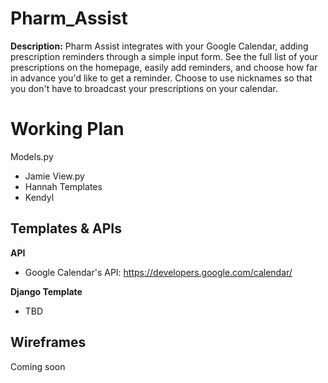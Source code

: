# Pharm_Assist #
**Description:** Pharm Assist integrates with your Google Calendar, adding prescription reminders through a simple input form. See the full list of your prescriptions on the homepage, easily add reminders, and choose how far in advance you'd like to get a reminder. Choose to use nicknames so that you don't have to broadcast your prescriptions on your calendar.


# Working Plan #
Models.py
* Jamie
View.py
* Hannah
Templates 
* Kendyl

## Templates & APIs ##
**API**
* Google Calendar's API: https://developers.google.com/calendar/

**Django Template**
* TBD

## Wireframes ##
Coming soon
